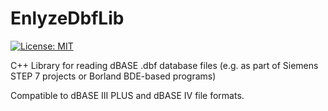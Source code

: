 # EnlyzeDbfLib

[![License: MIT](https://img.shields.io/badge/License-MIT-yellow.svg)](https://opensource.org/licenses/MIT)

C++ Library for reading dBASE .dbf database files (e.g. as part of Siemens STEP 7 projects or Borland BDE-based programs)

Compatible to dBASE III PLUS and dBASE IV file formats.
